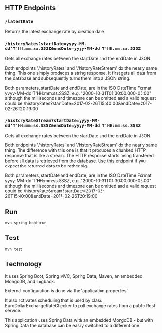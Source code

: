 ## HTTP Endpoints

### `/latestRate`

Returns the latest exchange rate by creation date

### `/historyRates?startDate=yyyy-MM-dd'T'HH:mm:ss.SSSZ&endDate=yyyy-MM-dd'T'HH:mm:ss.SSSZ`

Gets all exchange rates between the startDate and the endDate in JSON.

Both endpoints '/historyRates' and '/historyRateStream' do the nearly same thing. This one simply produces a string response. It first gets all data from the database and subsequently turns them into a JSON string.
  
Both parameters, startDate and endDate, are in the ISO DateTime Format yyyy-MM-dd'T'HH:mm:ss.SSSZ, e.g. "2000-10-31T01:30:00.000-05:00" although the milliseconds and timezone can be omitted and a valid request could be /historyRates?startDate=2017-02-26T15:40:00&endDate=2017-02-26T20:19:00
  
### `/historyRateStream?startDate=yyyy-MM-dd'T'HH:mm:ss.SSSZ&endDate=yyyy-MM-dd'T'HH:mm:ss.SSSZ`

Gets all exchange rates between the startDate and the endDate in JSON.
	 
Both endpoints '/historyRates' and '/historyRateStream' do the nearly same thing. The difference with this one is that it produces a chunked HTTP response that is like a stream. The HTTP response starts being transfered before all data is retrieved from the database. Use this endpoint if you expect the returned data to be rather big.

Both parameters, startDate and endDate, are in the ISO DateTime Format yyyy-MM-dd'T'HH:mm:ss.SSSZ, e.g. "2000-10-31T01:30:00.000-05:00" although the milliseconds and timezone can be omitted and a valid request could be /historyRateStream?startDate=2017-02-26T15:40:00&endDate=2017-02-26T20:19:00

## Run 

`mvn spring-boot:run`

## Test

`mvn test`

## Technology

It uses Spring Boot, Spring MVC, Spring Data, Maven, an embedded MongoDB, and Logback.

External configuration is done via the 'application.properties'.

It also activates scheduling that is used by class EuroDollarExchangeRateChecker to poll exchange rates from a public
Rest service.
 
This application uses Spring Data with an embedded MongoDB - but with Spring Data the database can be easily switched to a different one.
